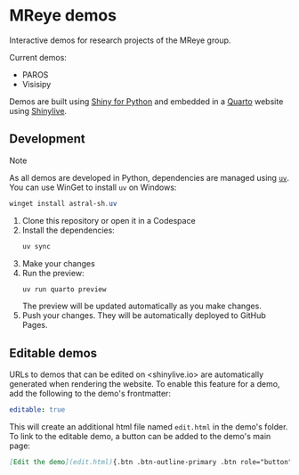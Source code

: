 # MReye demos

Interactive demos for research projects of the MReye group.

Current demos:

- PAROS
- Visisipy

Demos are built using [Shiny for Python](https://shiny.posit.co/py/) and embedded in a [Quarto](https://quarto.org/) website using [Shinylive](https://github.com/posit-dev/shinylive).

## Development

> [!NOTE]
> As all demos are developed in Python, dependencies are managed using [`uv`](https://astral.sh/uv).
> You can use WinGet to install `uv` on Windows:
> 
>  ```powershell
>  winget install astral-sh.uv
>  ```

1. Clone this repository or open it in a Codespace
2. Install the dependencies:
    ```bash
    uv sync
    ```
3. Make your changes
4. Run the preview:
    ```bash
    uv run quarto preview
    ```
    The preview will be updated automatically as you make changes.
5. Push your changes. They will be automatically deployed to GitHub Pages.

## Editable demos

URLs to demos that can be edited on <shinylive.io> are automatically generated when rendering the website.
To enable this feature for a demo, add the following to the demo's frontmatter:

```yaml
editable: true
```

This will create an additional html file named `edit.html` in the demo's folder.
To link to the editable demo, a button can be added to the demo's main page:

```markdown
[Edit the demo](edit.html){.btn .btn-outline-primary .btn role="button" .external}
```